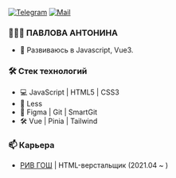 [![Telegram](http://img.shields.io/badge/-Telegram-2CA5E0?style=for-the-badge&logo=telegram&link=https://t.me/tonya_front)](https://t.me/tonya_front)
[![Mail](https://img.shields.io/badge/-Mail-d14836?style=for-the-badge&logo=Gmail&logoColor=white&link=mailto:tonpavlo@mail.ru)](mailto:tonpavlo@mail.ru)


### 👨🏻‍💻 ПАВЛОВА АНТОНИНА

- 🌱 Развиваюсь в Javascript, Vue3.

### 🛠 Стек технологий

- 💻 JavaScript | HTML5 | CSS3
- 🎨 Less  
- 🎨 Figma | Git | SmartGit
- 🛠️ Vue | Pinia | Tailwind 

### 📫 Карьера

- [РИВ ГОШ](https://rivegauche.ru/) | HTML-верстальщик (2021.04 ~ )



